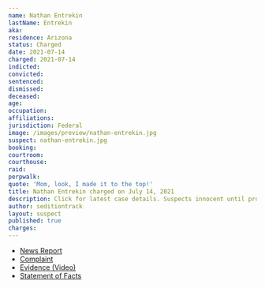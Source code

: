 ```yaml
---
name: Nathan Entrekin
lastName: Entrekin
aka:
residence: Arizona
status: Charged
date: 2021-07-14
charged: 2021-07-14
indicted:
convicted:
sentenced:
dismissed:
deceased:
age:
occupation:
affiliations:
jurisdiction: Federal
image: /images/preview/nathan-entrekin.jpg
suspect: nathan-entrekin.jpg
booking:
courtroom:
courthouse:
raid:
perpwalk:
quote: 'Mom, look, I made it to the top!'
title: Nathan Entrekin charged on July 14, 2021
description: Click for latest case details. Suspects innocent until proven guilty.
author: seditiontrack
layout: suspect
published: true
charges:
---
```

- [News Report](https://www.huffpost.com/entry/roman-gladiator-costume-capitol-riot-trump-fbi_n_60f08b8ae4b022142cf67b8b)
- [Complaint](https://extremism.gwu.edu/sites/g/files/zaxdzs2191/f/Nathan%20Wayne%20Entrekin%20Criminal%20Complaint.pdf)
- [Evidence (Video)](https://twitter.com/ParlerVideos/status/1356361778805018633)
- [Statement of Facts](https://www.justice.gov/usao-dc/case-multi-defendant/file/1413181/download)

